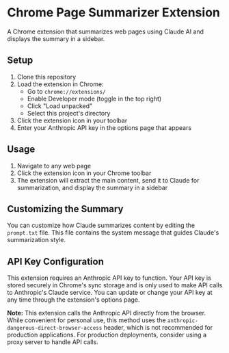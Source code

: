 # Chrome Page Summarizer Extension

A Chrome extension that summarizes web pages using Claude AI and displays the summary in a sidebar.

## Setup

1. Clone this repository
2. Load the extension in Chrome:
   - Go to `chrome://extensions/`
   - Enable Developer mode (toggle in the top right)
   - Click "Load unpacked"
   - Select this project's directory
3. Click the extension icon in your toolbar
4. Enter your Anthropic API key in the options page that appears

## Usage

1. Navigate to any web page
2. Click the extension icon in your Chrome toolbar
3. The extension will extract the main content, send it to Claude for summarization, and display the summary in a sidebar

## Customizing the Summary

You can customize how Claude summarizes content by editing the `prompt.txt` file. This file contains the system message that guides Claude's summarization style.

## API Key Configuration

This extension requires an Anthropic API key to function. Your API key is stored securely in Chrome's sync storage and is only used to make API calls to Anthropic's Claude service. You can update or change your API key at any time through the extension's options page.

**Note:** This extension calls the Anthropic API directly from the browser. While convenient for personal use, this method uses the `anthropic-dangerous-direct-browser-access` header, which is not recommended for production applications. For production deployments, consider using a proxy server to handle API calls.

